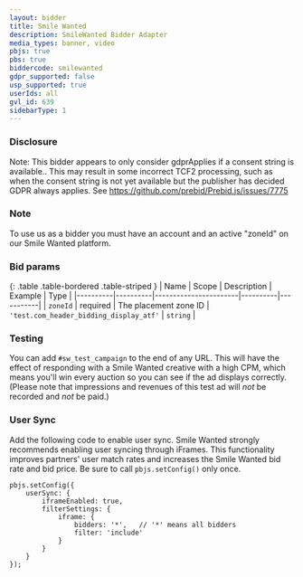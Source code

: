 ```yaml
---
layout: bidder
title: Smile Wanted
description: SmileWanted Bidder Adapter
media_types: banner, video
pbjs: true
pbs: true
biddercode: smilewanted
gdpr_supported: false
usp_supported: true
userIds: all
gvl_id: 639
sidebarType: 1
---
```


### Disclosure

Note: This bidder appears to only consider gdprApplies if a consent string is available.. This may result in some incorrect TCF2 processing, such as when the consent string is not yet available but the publisher has decided GDPR always applies. See <https://github.com/prebid/Prebid.js/issues/7775>

### Note

To use us as a bidder you must have an account and an active "zoneId" on our Smile Wanted platform.

### Bid params

{: .table .table-bordered .table-striped }
| Name     | Scope    | Description           | Example  | Type      |
|----------|----------|-----------------------|----------|-----------|
| `zoneId` | required | The placement zone ID | `'test.com_header_bidding_display_atf'` | `string` |

### Testing

You can add `#sw_test_campaign` to the end of any URL. This will have the effect of responding with a Smile Wanted creative with a high CPM, which means you'll win every auction so you can see if the ad displays correctly.
(Please note that impressions and revenues of this test ad will *not* be recorded and *not* be paid.)

### User Sync

Add the following code to enable user sync. Smile Wanted strongly recommends enabling user syncing through iFrames. This functionality improves partners' user match rates and increases the Smile Wanted bid rate and bid price. Be sure to call `pbjs.setConfig()` only once.

```
pbjs.setConfig({
    userSync: {
        iframeEnabled: true,
        filterSettings: {
            iframe: {
                bidders: '*',   // '*' means all bidders
                filter: 'include'
            }
        }
    }
});
```

